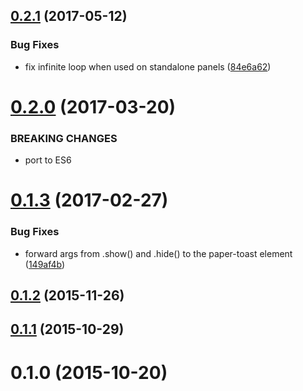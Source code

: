 <a name="0.2.1"></a>
## [0.2.1](https://github.com/NodeCGElements/nodecg-toast/compare/v0.2.0...v0.2.1) (2017-05-12)


### Bug Fixes

* fix infinite loop when used on standalone panels ([84e6a62](https://github.com/NodeCGElements/nodecg-toast/commit/84e6a62))



<a name="0.2.0"></a>
# [0.2.0](https://github.com/NodeCGElements/nodecg-toast/compare/v0.1.3...v0.2.0) (2017-03-20)

### BREAKING CHANGES
* port to ES6

<a name="0.1.3"></a>
# [0.1.3](https://github.com/NodeCGElements/nodecg-toast/compare/v0.1.2...v0.1.3) (2017-02-27)


### Bug Fixes

* forward args from .show() and .hide() to the paper-toast element ([149af4b](https://github.com/NodeCGElements/nodecg-toast/commit/149af4b))



<a name="0.1.2"></a>
## [0.1.2](https://github.com/NodeCGElements/nodecg-toast/compare/v0.1.1...v0.1.2) (2015-11-26)



<a name="0.1.1"></a>
## [0.1.1](https://github.com/NodeCGElements/nodecg-toast/compare/v0.1.0...v0.1.1) (2015-10-29)



<a name="0.1.0"></a>
# 0.1.0 (2015-10-20)



